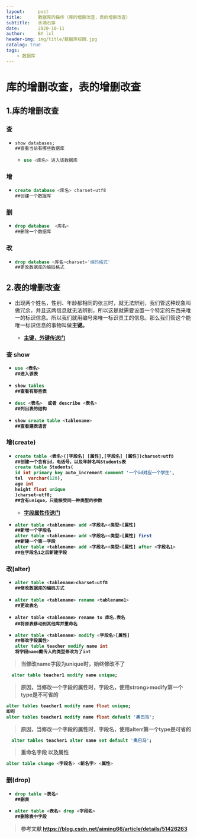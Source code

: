 ```yaml
---
layout:     post
title:      数据库的操作（库的增删改查，表的增删改查）
subtitle:   水滴石穿
date:       2020-10-11
author:     BY lxl
header-img: img/title/数据库权限.jpg
catalog: true
tags:
    - 数据库
---
```


#  库的增删改查，表的增删改查

## 1.库的增删改查

###  查

- ```sql
  show databases;
  ##查看当前有哪些数据库
  ```
  
  - ```sql
    use <库名> 进入该数据库
    ```
###  增

- ``` sql
  create database <库名> charset=utf8
  ##创建一个数据库
  ```


### 删

- ```sql
  drop database  <库名>
  ##删除一个数据库
  ```

  

###  改

- ```sql
  drop database <库名>charset='编码格式'
  ##更改数据库的编码格式
  ```

  

##  2.表的增删改查

- 出现两个姓名，性别、年龄都相同的张三时，就无法辨别，我们管这种现象叫做冗余，并且这两信息就无法辨别，所以这是就需要设置一个特定的东西来唯一的标识信息。所以我们就用编号来唯一标识员工的信息。那么我们管这个能唯一标识信息的事物叫做<Strong>主键<Strong>。
  - [主键，外键传送门](https://www.runoob.com/mysql/mysql-data-types.html)

###  查 show

- ```sql
  use <表名>
  ##进入该表
  ```

- ```sql
  show tables
  ##查看有那些表
  ```

- ```sql
  desc <表名>  或者 describe <表名> 
  ##列出表的结构
  ```

- ```sql
  show create table <tablename> 
  ##查看建表语言
  ```

###  增(create)

- ```sql
  create table <表名>([字段名] [属性],[字段名] [属性])charset=utf8
  ##创建一个含有id，电话号，以及年龄名叫Students表
  create table Students(
  id int primary key auto_increment comment '一个id对应一个学生',
  tel  varchar(128),
  age int
  height float unique
  )charset=utf8;
  ##含有unique，只能接受同一种类型的参数 
  ```

  - [字段属性传送门](https://www.runoob.com/mysql/mysql-data-types.html)

- ```sql
  alter table <tablename> add <字段名><类型>[属性] 
  ##新增一个字段名
  alter table <tablename> add <字段名><类型>[属性] first 
  ##新建一个第一字段
  alter table <tablename> add <字段名><类型>[属性] after <字段名1>
  ##在字段名1之后新建字段
  ```

  

###  改(alter)

- ```sql
  alter table <tablename>charset=utf8
  ##修改数据库的编码方式
  ```

- ```sql
  alter table <tablename> rename <tablename1>
  ##更改表名
  ```

- ```MYSQL
  alter table <tablename> rename to 库名.表名
  ##将原表移动到其他库并重命名
  ```

- ```sql
  alter table <tablename> modify <字段名>[属性]
  ##修改字段属性>
  alter table teacher modify name int
  将字段name戴传入的类型修改为了int
  ```
>当修改name字段为unique时，始终修改不了

```sql
  alter table teacher1 modify name unique;
```

  ><strong>原因，当修改一个字段的属性时，字段名，使用strong>modify<strong>第一个type是不可省的<strong>

  ```sql
  alter tables teacher1 modify name float unique;
  即可
  alter tables teacher1 modify name float default '奥巴马';
  ```

><strong>原因，当修改一个字段的属性时，字段名，使用<strong>alter<strong>r第一个type是可省的<strong>

```sql
  alter tables teacher1 alter name set default '奥巴马';
```

>重命名字段 以及属性

```sql
alter table change <字段名> <新名字> <属性>
```



###  删(drop)

- ```sql
  drop table <表名>
  ##删表
  ```

- ```sql
  alter table <表名> drop <字段名>
  ##删除表中字段
  ```

  

>
>
>参考文献 https://blog.csdn.net/aiming66/article/details/51426263